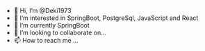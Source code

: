 - 👋 Hi, I’m @Deki1973
- 👀 I’m interested in SpringBoot, PostgreSql, JavaScript and React
- 🌱 I’m currently SpringBoot
- 💞️ I’m looking to collaborate on...
- 📫 How to reach me ...

<!---
Deki1973/Deki1973 is a ✨ special ✨ repository because its `README.md` (this file) appears on your GitHub profile.
You can click the Preview link to take a look at your changes.
--->
